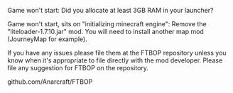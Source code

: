Game won't start: Did you allocate at least 3GB RAM in your launcher?

Game won't start, sits on "initializing minecraft engine": Remove the "liteloader-1.7.10.jar" mod.  You will need to install another map mod (JourneyMap for example).

If you have any issues please file them at the FTBOP repository unless you know when it's appropriate to file directly with the mod developer.  Please file any suggestion for FTBOP on the repository.

github.com/Anarcraft/FTBOP
